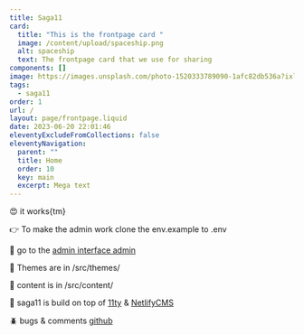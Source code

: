 ```yaml
---
title: Saga11
card:
  title: "This is the frontpage card "
  image: /content/upload/spaceship.png
  alt: spaceship
  text: The frontpage card that we use for sharing
components: []
image: https://images.unsplash.com/photo-1520333789090-1afc82db536a?ixlib=rb-1.2.1&ixid=eyJhcHBfaWQiOjEyMDd9&auto=format&fit=crop&w=2102&q=80
tags:
  - saga11
order: 1
url: /
layout: page/frontpage.liquid
date: 2023-06-20 22:01:46
eleventyExcludeFromCollections: false
eleventyNavigation:
  parent: ""
  title: Home
  order: 10
  key: main
  excerpt: Mega text
---
```

😍 it works{tm}

👉 To make the admin work clone the env.example to .env

🤖 go to the [admin interface admin](/admin)

💅 Themes are in /src/themes/

📜 content is in /src/content/

🎈 saga11 is build on top of [11ty](https://11ty.dev) & [NetlifyCMS](https://netlifycms.com)

🪲 bugs & comments [github](https://github.com/mortendk/saga11)